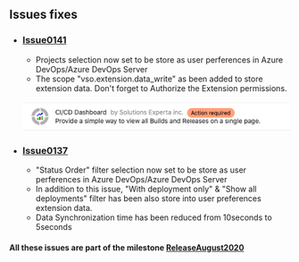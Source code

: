 ## Issues fixes

- ### [Issue0141](https://github.com/expertasolutions/VstsDashboard/issues/141)
  - Projects selection now set to be store as user perferences in Azure DevOps/Azure DevOps Server
  - The scope "vso.extension.data_write" as been added to store extension data. Don't forget to Authorize the Extension permissions.

  ![Issue0141-01](_ReleaseNotes/ReleaseAugust2020/Issue0141/Issue0141-01.png)

- ### [Issue0137](https://github.com/expertasolutions/VstsDashboard/issues/137)
  - "Status Order" filter selection now set to be store as user perferences in Azure DevOps/Azure DevOps Server
  - In addition to this issue, "With deployment only" & "Show all deployments" filter has been also store into user preferences extension data.
  - Data Synchronization time has been reduced from 10seconds to 5seconds

#### All these issues are part of the milestone [ReleaseAugust2020](https://github.com/expertasolutions/VstsDashboard/milestone/5)
